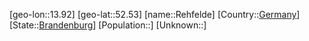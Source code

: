 ﻿---
location: [52.53,13.92]
type: City
tags:
- geo/City


SpocWebEntityId: 33679
isDeleted: false
confidential: public

---
[geo-lon::13.92]
[geo-lat::52.53]
[name::Rehfelde]
[Country::[Germany](geo/Continent/Europe/Germany.md)]
[State::[Brandenburg](geo/Continent/Europe/Germany/Brandenburg.md)]
[Population::]
[Unknown::]

